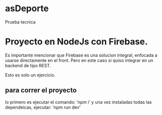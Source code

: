 # asDeporte
Prueba tecnica

# Proyecto en NodeJs con Firebase.
Es importante mencionar que Firebase es una solucion integral, enfocada a usarse directamente en el front. 
Pero en este caso si quiso integrar en un backend de tipo REST.

Esto es solo un ejercicio.

## para correr el proyecto

lo primero es ejecutar el comando:
 'npm i'
 y una vez instaladas todas las dependeicas, ejecutar:
 'npm run dev'
